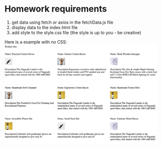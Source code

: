 # Homework requirements

1. get data using fetch or axios in the fetchData.js file
2. display data to the index.html file
3. add style to the style.css file (the style is up to you - be creative)

Here is a example with no CSS:
![This is an image](./images/screenshot.png)
